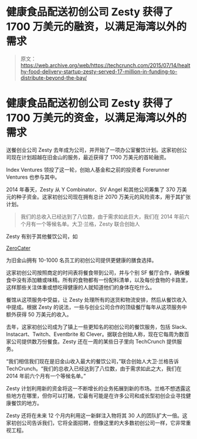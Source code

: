 # 健康食品配送初创公司 Zesty 获得了 1700 万美元的融资，以满足海湾以外的需求 

> 原文：<https://web.archive.org/web/https://techcrunch.com/2015/07/14/healthy-food-delivery-startup-zesty-served-17-million-in-funding-to-distribute-beyond-the-bay/>

# 健康食品配送初创公司 Zesty 获得了 1700 万美元的资金，以满足海湾以外的需求

送餐创业公司 Zesty 去年成为公司，并开始了一项办公室餐饮计划。这家初创公司现在计划超越在旧金山的服务，最近获得了 1700 万美元的首轮融资。

Index Ventures 领投了这一轮，创始人基金和之前的投资者 Forerunner Ventures 也参与其中。

2014 年春天，Zesty 从 Y Combinator、SV Angel 和其他公司筹集了 370 万美元的种子资金。这家初创公司现在拥有总计 2070 万美元的风险资本，用于其扩张计划。

> 我们的总收入已经达到了八位数，由于需求如此巨大，我们在 2014 年前六个月有一个等候名单。大卫·兰格，Zesty 联合创始人

Zesty 有别于其他餐饮公司，如

[ZeroCater](https://web.archive.org/web/20221127014108/https://zerocater.com/)

为旧金山拥有 10-1000 名员工的初创公司提供更健康的膳食选择。

这家初创公司按照商定的时间表将餐食带到公司，并与个别 SF 餐厅合作，确保餐食中没有添加糖或味精。所有的食物都有一份配料清单，以及每份食物的卡路里，这样那些关注体重或想吃得健康的人就知道他们的身体在吃什么。

餐馆从这项服务中受益，让 Zesty 处理所有的送货和物流安排，然后从餐饮收入中提成。根据 Zesty 的说法，一些与创业公司合作的顶级餐厅每年从这项服务中额外获得 50 万美元的收入。

去年，这家初创公司成为了镇上一些更知名的初创公司的餐饮服务，包括 Slack、Instacart、Twitch、Eventbrite 和 Clever。据联合创始人称，现在它每周为数百家公司提供数万份餐食。Zesty 还在一周的某些日子里向 TechCrunch 提供服务。

“我们相信我们现在是旧金山收入最大的餐饮公司，”联合创始人大卫·兰格告诉 TechCrunch。“我们的总收入已经达到了八位数，由于需求如此之大，我们在 2014 年前六个月有一个等候名单。”

Zesty 计划利用新的资金将这一不断增长的业务拓展到新的市场。兰格不想透露这些地方在哪里，但你可以打赌，它最有可能是在许多公司和成长型初创企业寻找健康餐饮的地方。

Zesty 还将在未来 12 个月内利用这一新鲜注入物将其 30 人的团队扩大一倍。这家初创公司告诉我们，它将全面招聘，但像这里的大多数初创公司一样，它非常重视工程。